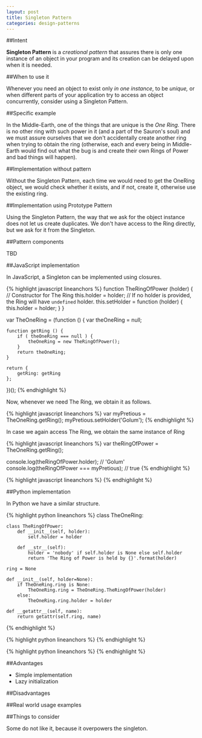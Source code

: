 ```yaml
---
layout: post
title: Singleton Pattern
categories: design-patterns
---
```

##Intent

**Singleton Pattern** is a _creational pattern_ that assures there is only one instance of an object in your program and its creation can be delayed upon when it is needed.

##When to use it

Whenever you need an object to exist only _in one instance_, to be _unique,_ or when different parts of your application try to access an object concurrently, consider using a Singleton Pattern.

##Specific example

In the Middle-Earth, one of the things that are unique is the _One Ring._ There is no other ring with such power in it (and a part of the Sauron's soul) and we must assure ourselves that we don't accidentally create another ring when trying to obtain the ring (otherwise, each and every being in Middle-Earth would find out what the bug is and create their own Rings of Power and bad things will happen).

##Implementation without pattern

Without the Singleton Pattern, each time we would need to get the OneRing object, we would check whether it exists, and if not, create it, otherwise use the existing ring.

##Implementation using Prototype Pattern

Using the Singleton Pattern, the way that we ask for the object instance does not let us create duplicates. We don't have access to the Ring directly, but we ask for it from the Singleton.

##Pattern components

TBD

##JavaScript implementation

In JavaScript, a Singleton can be implemented using closures.

{% highlight javascript lineanchors %}
function TheRingOfPower (holder) {  // Constructor for The Ring
    this.holder = holder;  // If no holder is provided, the Ring will have `undefined` holder.
    this.setHolder = function (holder) {
    	this.holder = holder;
    }
}

var TheOneRing = (function () {
    var theOneRing = null;

    function getRing () {
    	if ( theOneRing === null ) {
            theOneRing = new TheRingOfPower();
    	}
    	return theOneRing;
    }

    return {
    	getRing: getRing
    };
})();
{% endhighlight %}

Now, whenever we need The Ring, we obtain it as follows.

{% highlight javascript lineanchors %}
var myPretious = TheOneRing.getRing();
myPretious.setHolder('Golum');
{% endhighlight %}

In case we again access The Ring, we obtain the same instance of Ring

{% highlight javascript lineanchors %}
var theRingOfPower = TheOneRing.getRing();

console.log(theRingOfPower.holder);          // 'Golum'
console.log(theRingOfPower === myPretious);  // true
{% endhighlight %}

{% highlight javascript lineanchors %}
{% endhighlight %}

##Python implementation

In Python we have a similar structure.

{% highlight python lineanchors %}
class TheOneRing:
	
	class TheRingOfPower:
		def __init__(self, holder):
			self.holder = holder

		def __str__(self):
			holder = 'nobody' if self.holder is None else self.holder
			return 'The Ring of Power is held by {}'.format(holder)

	ring = None

	def __init__(self, holder=None):
		if TheOneRing.ring is None:
			TheOneRing.ring = TheOneRing.TheRingOfPower(holder)
		else:
			TheOneRing.ring.holder = holder

	def __getattr__(self, name):
		return getattr(self.ring, name)
{% endhighlight %}

{% highlight python lineanchors %}
{% endhighlight %}

{% highlight python lineanchors %}
{% endhighlight %}

##Advantages

- Simple implementation
- Lazy initialization

##Disadvantages



##Real world usage examples



##Things to consider

Some do not like it, because it overpowers the singleton.
